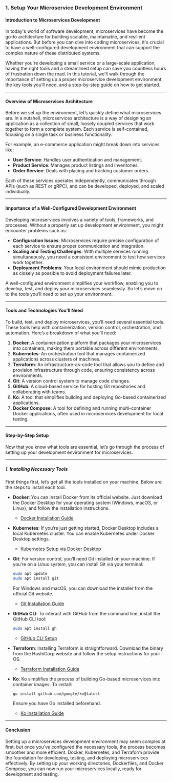### **1. Setup Your Microservice Development Environment**

#### **Introduction to Microservices Development**

In today's world of software development, microservices have become the go-to architecture for building scalable, maintainable, and resilient applications. But before you can dive into coding microservices, it's crucial to have a well-configured development environment that can support the complex nature of these distributed systems.

Whether you're developing a small service or a large-scale application, having the right tools and a streamlined setup can save you countless hours of frustration down the road. In this tutorial, we’ll walk through the importance of setting up a proper microservice development environment, the key tools you’ll need, and a step-by-step guide on how to get started.

---

#### **Overview of Microservices Architecture**

Before we set up the environment, let’s quickly define what microservices are. In a nutshell, microservices architecture is a way of designing an application as a collection of small, loosely coupled services that work together to form a complete system. Each service is self-contained, focusing on a single task or business functionality.

For example, an e-commerce application might break down into services like:
- **User Service**: Handles user authentication and management.
- **Product Service**: Manages product listings and inventories.
- **Order Service**: Deals with placing and tracking customer orders.

Each of these services operates independently, communicates through APIs (such as REST or gRPC), and can be developed, deployed, and scaled individually.

---

#### **Importance of a Well-Configured Development Environment**

Developing microservices involves a variety of tools, frameworks, and processes. Without a properly set up development environment, you might encounter problems such as:
- **Configuration Issues**: Microservices require precise configuration of each service to ensure proper communication and integration.
- **Scaling and Testing Challenges**: With multiple services running simultaneously, you need a consistent environment to test how services work together.
- **Deployment Problems**: Your local environment should mimic production as closely as possible to avoid deployment failures later.

A well-configured environment simplifies your workflow, enabling you to develop, test, and deploy your microservices seamlessly. So let’s move on to the tools you’ll need to set up your environment.

---

#### **Tools and Technologies You’ll Need**

To build, test, and deploy microservices, you’ll need several essential tools. These tools help with containerization, version control, orchestration, and automation. Here’s a breakdown of what you’ll need:

1. **Docker**: A containerization platform that packages your microservices into containers, making them portable across different environments.
2. **Kubernetes**: An orchestration tool that manages containerized applications across clusters of machines.
3. **Terraform**: An infrastructure-as-code tool that allows you to define and provision infrastructure through code, ensuring consistency across environments.
4. **Git**: A version control system to manage code changes.
5. **GitHub**: A cloud-based service for hosting Git repositories and collaborating with teams.
6. **Ko**: A tool that simplifies building and deploying Go-based containerized applications.
7. **Docker Compose**: A tool for defining and running multi-container Docker applications, often used in microservices development for local testing.

---

#### **Step-by-Step Setup**

Now that you know what tools are essential, let’s go through the process of setting up your development environment for microservices.

---

##### **1. Installing Necessary Tools**

First things first, let’s get all the tools installed on your machine. Below are the steps to install each tool.

- **Docker**: You can install Docker from its official website. Just download the Docker Desktop for your operating system (Windows, macOS, or Linux), and follow the installation instructions.
  
  - [Docker Installation Guide](https://docs.docker.com/get-docker/)

- **Kubernetes**: If you’re just getting started, Docker Desktop includes a local Kubernetes cluster. You can enable Kubernetes under Docker Desktop settings.

  - [Kubernetes Setup via Docker Desktop](https://docs.docker.com/desktop/kubernetes/)

- **Git**: For version control, you’ll need Git installed on your machine. If you’re on a Linux system, you can install Git via your terminal:
  ```bash
  sudo apt update
  sudo apt install git
  ```
  For Windows and macOS, you can download the installer from the official Git website.

  - [Git Installation Guide](https://git-scm.com/book/en/v2/Getting-Started-Installing-Git)

- **GitHub CLI**: To interact with GitHub from the command line, install the GitHub CLI tool:
  ```bash
  sudo apt install gh
  ```
  - [GitHub CLI Setup](https://cli.github.com/)

- **Terraform**: Installing Terraform is straightforward. Download the binary from the HashiCorp website and follow the setup instructions for your OS.
  
  - [Terraform Installation Guide](https://learn.hashicorp.com/tutorials/terraform/install-cli)

- **Ko**: Ko simplifies the process of building Go-based microservices into container images. To install:
  ```bash
  go install github.com/google/ko@latest
  ```
  Ensure you have Go installed beforehand.

  - [Ko Installation Guide](https://github.com/google/ko)

---

#### **Conclusion**

Setting up a microservices development environment may seem complex at first, but once you’ve configured the necessary tools, the process becomes smoother and more efficient. Docker, Kubernetes, and Terraform provide the foundation for developing, testing, and deploying microservices effectively. By setting up your working directories, Dockerfiles, and Docker Compose, you can now run your microservices locally, ready for development and testing.